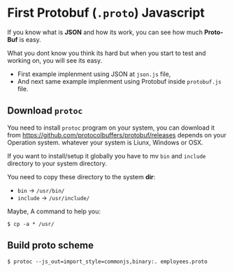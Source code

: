# First Protobuf (`.proto`) Javascript

If you know what is **JSON** and how its work, you can see how much **Proto-Buf** is easy.

What you dont know you think its hard but when you start to test and working on, you will see its easy.

- First example implenment using JSON at `json.js` file,
- And next same example implenment using Protobuf inside `protobuf.js` file.

## Download `protoc`

You need to install `protoc` program on your system, you can download it from https://github.com/protocolbuffers/protobuf/releases depends on your Operation system. whatever your system is Liunx, Windows or OSX.

If you want to install/setup it globally you have to mv `bin` and `include` directory to your system directory.

You need to copy these directory to the system **dir**:
- `bin` -> `/usr/bin/`
- `include` -> `/usr/include/`

Maybe, A command to help you:
```
$ cp -a * /usr/
```

## Build proto scheme

```
$ protoc --js_out=import_style=commonjs,binary:. employees.proto
```

